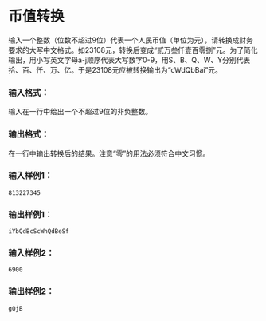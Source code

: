 # 币值转换
输入一个整数（位数不超过9位）代表一个人民币值（单位为元），请转换成财务要求的大写中文格式。如23108元，转换后变成“贰万叁仟壹百零捌”元。为了简化输出，用小写英文字母a-j顺序代表大写数字0-9，用S、B、Q、W、Y分别代表拾、百、仟、万、亿。于是23108元应被转换输出为“cWdQbBai”元。

### 输入格式：
输入在一行中给出一个不超过9位的非负整数。

### 输出格式：
在一行中输出转换后的结果。注意“零”的用法必须符合中文习惯。

### 输入样例1：
```
813227345
```
### 输出样例1：
```
iYbQdBcScWhQdBeSf
```
### 输入样例2：
```
6900
```
### 输出样例2：
```
gQjB
```